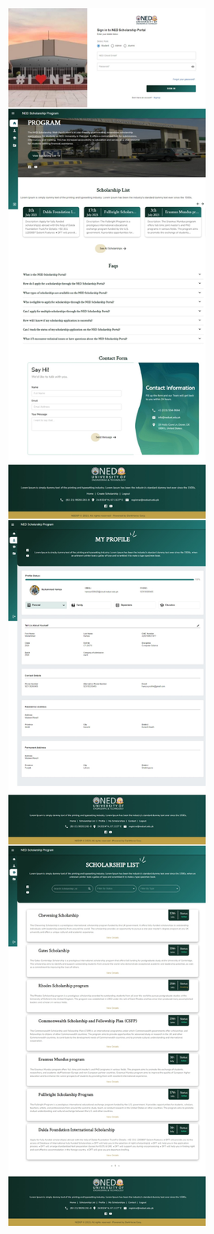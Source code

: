 <img src="https://github.com/M-Hamza-Aslam/Bytewise-Internship/blob/master/Task12-MERN%20Task-ScholarshipPortal/ScreenShots/NED-SP_2.jpeg" width=400>
<img src="https://github.com/M-Hamza-Aslam/Bytewise-Internship/blob/master/Task12-MERN%20Task-ScholarshipPortal/ScreenShots/NED-SP_1.jpeg" width=400> <img src="https://github.com/M-Hamza-Aslam/Bytewise-Internship/blob/master/Task12-MERN%20Task-ScholarshipPortal/ScreenShots/NED-SP_3.jpeg" width=400> <img src="https://github.com/M-Hamza-Aslam/Bytewise-Internship/blob/master/Task12-MERN%20Task-ScholarshipPortal/ScreenShots/NED-SP_4.jpeg" width=400>
